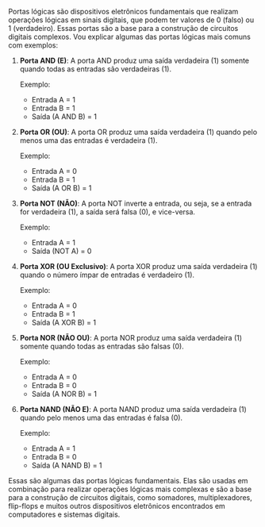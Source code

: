 Portas lógicas são dispositivos eletrônicos fundamentais que realizam operações lógicas em sinais digitais, que podem ter valores de 0 (falso) ou 1 (verdadeiro). Essas portas são a base para a construção de circuitos digitais complexos. Vou explicar algumas das portas lógicas mais comuns com exemplos:

1. **Porta AND (E)**: A porta AND produz uma saída verdadeira (1) somente quando todas as entradas são verdadeiras (1).
    
    Exemplo:
    
    - Entrada A = 1
    - Entrada B = 1
    - Saída (A AND B) = 1
2. **Porta OR (OU)**: A porta OR produz uma saída verdadeira (1) quando pelo menos uma das entradas é verdadeira (1).
    
    Exemplo:
    
    - Entrada A = 0
    - Entrada B = 1
    - Saída (A OR B) = 1
3. **Porta NOT (NÃO)**: A porta NOT inverte a entrada, ou seja, se a entrada for verdadeira (1), a saída será falsa (0), e vice-versa.
    
    Exemplo:
    
    - Entrada A = 1
    - Saída (NOT A) = 0
4. **Porta XOR (OU Exclusivo)**: A porta XOR produz uma saída verdadeira (1) quando o número ímpar de entradas é verdadeiro (1).
    
    Exemplo:
    
    - Entrada A = 0
    - Entrada B = 1
    - Saída (A XOR B) = 1
5. **Porta NOR (NÃO OU)**: A porta NOR produz uma saída verdadeira (1) somente quando todas as entradas são falsas (0).
    
    Exemplo:
    
    - Entrada A = 0
    - Entrada B = 0
    - Saída (A NOR B) = 1
6. **Porta NAND (NÃO E)**: A porta NAND produz uma saída verdadeira (1) quando pelo menos uma das entradas é falsa (0).
    
    Exemplo:
    
    - Entrada A = 1
    - Entrada B = 0
    - Saída (A NAND B) = 1

Essas são algumas das portas lógicas fundamentais. Elas são usadas em combinação para realizar operações lógicas mais complexas e são a base para a construção de circuitos digitais, como somadores, multiplexadores, flip-flops e muitos outros dispositivos eletrônicos encontrados em computadores e sistemas digitais.
